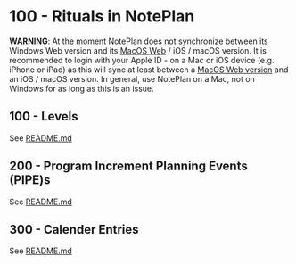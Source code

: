 # 100 - Rituals in NotePlan

**WARNING**: At the moment NotePlan does not synchronize between its Windows Web version and its [MacOS Web](app.noteplan.co) / iOS / macOS version. It is recommended to login with your Apple ID - on a Mac or iOS device (e.g. iPhone or iPad) as this will sync at least between a [MacOS Web version](app.noteplan.co) and an iOS / macOS version. In general, use NotePlan on a Mac, not on Windows for as long as this is an issue.

## 100 - Levels

See [README.md](./100/README.md)

## 200 - Program Increment Planning Events (PIPE)s

See [README.md](./200/README.md)

## 300 - Calender Entries

See [README.md](./300/README.md)
